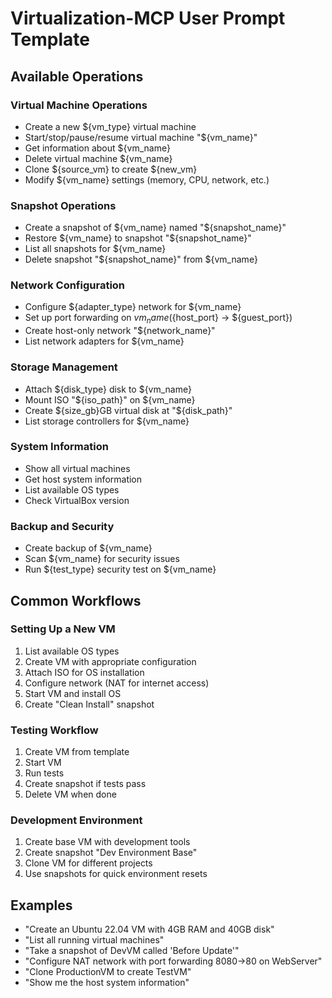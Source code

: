 # Virtualization-MCP User Prompt Template

## Available Operations

### Virtual Machine Operations
- Create a new ${vm_type} virtual machine
- Start/stop/pause/resume virtual machine "${vm_name}"
- Get information about ${vm_name}
- Delete virtual machine ${vm_name}
- Clone ${source_vm} to create ${new_vm}
- Modify ${vm_name} settings (memory, CPU, network, etc.)

### Snapshot Operations
- Create a snapshot of ${vm_name} named "${snapshot_name}"
- Restore ${vm_name} to snapshot "${snapshot_name}"
- List all snapshots for ${vm_name}
- Delete snapshot "${snapshot_name}" from ${vm_name}

### Network Configuration
- Configure ${adapter_type} network for ${vm_name}
- Set up port forwarding on ${vm_name} (${host_port} → ${guest_port})
- Create host-only network "${network_name}"
- List network adapters for ${vm_name}

### Storage Management
- Attach ${disk_type} disk to ${vm_name}
- Mount ISO "${iso_path}" on ${vm_name}
- Create ${size_gb}GB virtual disk at "${disk_path}"
- List storage controllers for ${vm_name}

### System Information
- Show all virtual machines
- Get host system information
- List available OS types
- Check VirtualBox version

### Backup and Security
- Create backup of ${vm_name}
- Scan ${vm_name} for security issues
- Run ${test_type} security test on ${vm_name}

## Common Workflows

### Setting Up a New VM
1. List available OS types
2. Create VM with appropriate configuration
3. Attach ISO for OS installation
4. Configure network (NAT for internet access)
5. Start VM and install OS
6. Create "Clean Install" snapshot

### Testing Workflow
1. Create VM from template
2. Start VM
3. Run tests
4. Create snapshot if tests pass
5. Delete VM when done

### Development Environment
1. Create base VM with development tools
2. Create snapshot "Dev Environment Base"
3. Clone VM for different projects
4. Use snapshots for quick environment resets

## Examples

- "Create an Ubuntu 22.04 VM with 4GB RAM and 40GB disk"
- "List all running virtual machines"
- "Take a snapshot of DevVM called 'Before Update'"
- "Configure NAT network with port forwarding 8080→80 on WebServer"
- "Clone ProductionVM to create TestVM"
- "Show me the host system information"

